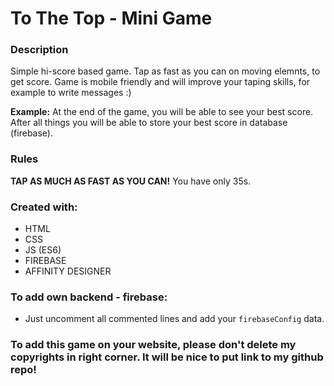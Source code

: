 # To The Top - Mini Game

### Description
Simple hi-score based game. 
Tap as fast as you can on moving elemnts, to get score.
Game is mobile friendly and will improve your taping skills, for example to write messages :)

**Example:**
At the end of the game, you will be able to see your best score.
After all things you will be able to store your best score in database (firebase).

### Rules 
**TAP AS MUCH AS FAST AS YOU CAN!**
You have only 35s.

### Created with:
- HTML
- CSS
- JS (ES6)
- FIREBASE
- AFFINITY DESIGNER

### To add own backend - firebase:
- Just uncomment all commented lines and add your `firebaseConfig` data.

### To add this game on your website, please don't delete my copyrights in right corner. It will be nice to put link to my github repo!
